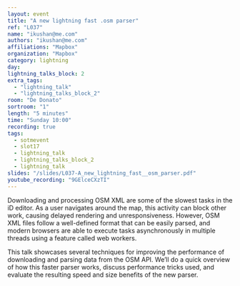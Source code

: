 ```yaml
---
layout: event
title: "A new lightning fast .osm parser"
ref: "L037"
name: "ikushan@me.com"
authors: "ikushan@me.com"
affiliations: "Mapbox"
organization: "Mapbox"
category: lightning
day: 
lightning_talks_block: 2
extra_tags:
  - "lightning_talk"
  - "lightning_talks_block_2"
room: "De Donato"
sortroom: "1"
length: "5 minutes"
time: "Sunday 10:00"
recording: true
tags:
  - sotmevent
  - slot17
  - lightning_talk
  - lightning_talks_block_2
  - lightning_talk
slides: "/slides/L037-A_new_lightning_fast__osm_parser.pdf"
youtube_recording: "9GElceCXzTI"
---
```

Downloading and processing OSM XML are some of the slowest tasks in the iD editor.  As a user navigates around the map, this activity can block other work, causing delayed rendering and unresponsiveness.  However, OSM XML files follow a well-defined format that can be easily parsed, and modern browsers are able to execute tasks asynchronously in multiple threads using a feature called web workers.  

This talk showcases several techniques for improving the performance of downloading and parsing data from the OSM API.  We’ll do a quick overview of how this faster parser works, discuss performance tricks used, and evaluate the resulting speed and size benefits of the new parser.